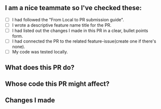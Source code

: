 ## I am a nice teammate so I've checked these:
- [ ] I had followed the "From Local to PR submission guide".
- [ ] I wrote a descriptive feature name title for the PR.
- [ ] I had listed out the changes I made in this PR in a clear, bullet points form.
- [ ] I had connected the PR to the related feature-issue(create one if there's none).
- [ ] My code was tested locally.

## What does this PR do?

## Whose code this PR might affect?

## Changes I made
